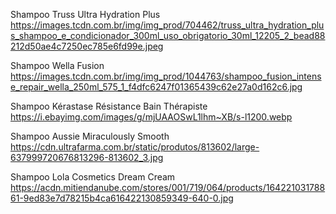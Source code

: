  Shampoo Truss Ultra Hydration Plus
https://images.tcdn.com.br/img/img_prod/704462/truss_ultra_hydration_plus_shampoo_e_condicionador_300ml_uso_obrigatorio_30ml_12205_2_bead88212d50ae4c7250ec785e6fd99e.jpeg
 
 Shampoo Wella Fusion
 https://images.tcdn.com.br/img/img_prod/1044763/shampoo_fusion_intense_repair_wella_250ml_575_1_f4dfc6247f01365439c62e27a0d162c6.jpg
 
Shampoo Kérastase Résistance Bain Thérapiste
https://i.ebayimg.com/images/g/mjUAAOSwL1lhm~XB/s-l1200.webp

Shampoo Aussie Miraculously Smooth
https://cdn.ultrafarma.com.br/static/produtos/813602/large-637999720676813296-813602_3.jpg

Shampoo Lola Cosmetics Dream Cream
https://acdn.mitiendanube.com/stores/001/719/064/products/16422103178861-9ed83e7d78215b4ca616422130859349-640-0.jpg

